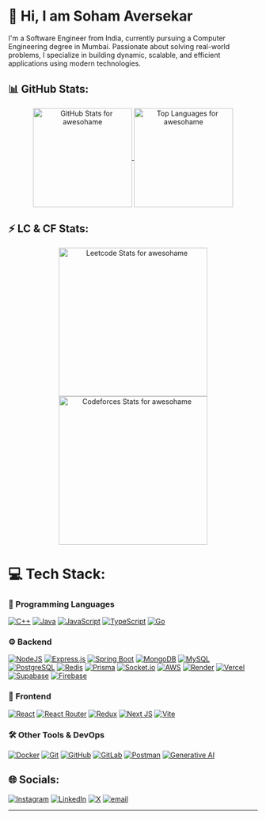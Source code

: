 # 👋 Hi, I am Soham Aversekar

I'm a Software Engineer from India, currently pursuing a Computer Engineering degree in Mumbai. Passionate about solving real-world problems, I specialize in building dynamic, scalable, and efficient applications using modern technologies.


## 📊 GitHub Stats:
<div align="center">
  <a href="https://github.com/awesohame">
    <img height=200 align="center" alt="GitHub Stats for awesohame" src="https://github-readme-stats.vercel.app/api?username=awesohame&theme=blueberry&show_icons=true&hide_border=true&count_private=true&rank_icon=github&hide=issues&cache_seconds=86400&disable_animations=true" />
  </a>
  <a href="https://github.com/awesohame">
    <img height=200 align="center" alt="Top Languages for awesohame" src="https://github-readme-stats.vercel.app/api/top-langs/?username=awesohame&theme=blueberry&hide_border=true&include_all_commits=true&count_private=true&layout=compact&langs_count=6&hide=css,html,ejs,cmake,dockerfile,jupyter%20notebook&cache_seconds=86400&disable_animations=true&size_weight=0.05&count_weight=0.95" />
  </a>
</div>

## ⚡ LC & CF Stats:
<div align="center">
  <a href="https://leetcode.com/awesohame/">
    <img height=300 align="center" alt="Leetcode Stats for awesohame" src="https://leetcard.jacoblin.cool/awesohame?theme=catppuccinMocha&font=Montserrat&ext=contest&animation=false&hide=ranking" />
  </a>
  <a href="https://codeforces.com/profile/awesohame">
    <img height=300 align="center" alt="Codeforces Stats for awesohame" src="https://codeforces-readme-stats.vercel.app/api/card?username=awesohame&theme=blueberry&disable_animations=true&show_icons=true&force_username=true" />
  </a>
</div>







# 💻 Tech Stack:
### 📝 Programming Languages
[![C++](https://img.shields.io/badge/c++-%2300599C.svg?style=for-the-badge&logo=c%2B%2B&logoColor=white)](#)
[![Java](https://img.shields.io/badge/java-%23ED8B00.svg?style=for-the-badge&logo=openjdk&logoColor=white)](#)
[![JavaScript](https://img.shields.io/badge/javascript-%23323330.svg?style=for-the-badge&logo=javascript&logoColor=%23F7DF1E)](#)
[![TypeScript](https://img.shields.io/badge/typescript-%23007ACC.svg?style=for-the-badge&logo=typescript&logoColor=white)](#)
[![Go](https://img.shields.io/badge/go-%2300ADD8.svg?style=for-the-badge&logo=go&logoColor=white)](#)

### ⚙️ Backend
[![NodeJS](https://img.shields.io/badge/node.js-339933?style=for-the-badge&logo=nodedotjs&logoColor=white)](#)
[![Express.js](https://img.shields.io/badge/express.js-%23404d59.svg?style=for-the-badge&logo=express&logoColor=%2361DAFB)](#)
[![Spring Boot](https://img.shields.io/badge/Spring%20Boot-6DB33F?style=for-the-badge&logo=springboot&logoColor=white)](#)
[![MongoDB](https://img.shields.io/badge/MongoDB-%234ea94b.svg?style=for-the-badge&logo=mongodb&logoColor=white)](#)
[![MySQL](https://img.shields.io/badge/mysql-4479A1.svg?style=for-the-badge&logo=mysql&logoColor=white)](#)
[![PostgreSQL](https://img.shields.io/badge/PostgreSQL-316192?style=for-the-badge&logo=postgresql&logoColor=white)](#)
[![Redis](https://img.shields.io/badge/redis-%23DD0031.svg?style=for-the-badge&logo=redis&logoColor=white)](#)
[![Prisma](https://img.shields.io/badge/Prisma-3982CE?style=for-the-badge&logo=Prisma&logoColor=white)](#)
[![Socket.io](https://img.shields.io/badge/Socket.io-black?style=for-the-badge&logo=socket.io&badgeColor=010101)](#)
[![AWS](https://img.shields.io/badge/AWS-%23FF9900.svg?style=for-the-badge&logo=amazon-aws&logoColor=white)](#)
[![Render](https://img.shields.io/badge/Render-%46E3B7.svg?style=for-the-badge&logo=render&logoColor=white)](#)
[![Vercel](https://img.shields.io/badge/vercel-%23000000.svg?style=for-the-badge&logo=vercel&logoColor=white)](#)
[![Supabase](https://img.shields.io/badge/Supabase-3ECF8E?style=for-the-badge&logo=supabase&logoColor=white)](#)
[![Firebase](https://img.shields.io/badge/firebase-%23039BE5.svg?style=for-the-badge&logo=firebase)](#)

### 🎨 Frontend
[![React](https://img.shields.io/badge/react-%2320232a.svg?style=for-the-badge&logo=react&logoColor=%2361DAFB)](#)
[![React Router](https://img.shields.io/badge/React_Router-CA4245?style=for-the-badge&logo=react-router&logoColor=white)](#)
[![Redux](https://img.shields.io/badge/redux-%23593d88.svg?style=for-the-badge&logo=redux&logoColor=white)](#)
[![Next JS](https://img.shields.io/badge/Next-black?style=for-the-badge&logo=next.js&logoColor=white)](#)
[![Vite](https://img.shields.io/badge/vite-%23646CFF.svg?style=for-the-badge&logo=vite&logoColor=white)](#)

### 🛠️ Other Tools & DevOps
[![Docker](https://img.shields.io/badge/docker-%230db7ed.svg?style=for-the-badge&logo=docker&logoColor=white)](#)
[![Git](https://img.shields.io/badge/git-%23F05033.svg?style=for-the-badge&logo=git&logoColor=white)](#)
[![GitHub](https://img.shields.io/badge/github-%23121011.svg?style=for-the-badge&logo=github&logoColor=white)](#)
[![GitLab](https://img.shields.io/badge/GitLab-FC6D26?style=for-the-badge&logo=gitlab&logoColor=white)](#)
[![Postman](https://img.shields.io/badge/Postman-FF6C37?style=for-the-badge&logo=postman&logoColor=white)](#)
[![Generative AI](https://img.shields.io/badge/Generative%20AI-121212?style=for-the-badge&logo=openai&logoColor=white)](#)




## 🌐 Socials:
[![Instagram](https://img.shields.io/badge/Instagram-%23E4405F.svg?logo=Instagram&logoColor=white)](https://instagram.com/awesohame) [![LinkedIn](https://img.shields.io/badge/LinkedIn-%230077B5.svg?logo=linkedin&logoColor=white)](https://linkedin.com/in/sohamaversekar) [![X](https://img.shields.io/badge/X-black.svg?logo=X&logoColor=white)](https://x.com/awesohame) [![email](https://img.shields.io/badge/Email-D14836?logo=gmail&logoColor=white)](mailto:sohamaversekar777@gmail.com) 

---
